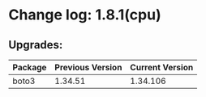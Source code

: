 # Change log: 1.8.1(cpu)

## Upgrades: 

Package | Previous Version | Current Version
---|---|---
boto3|1.34.51|1.34.106
